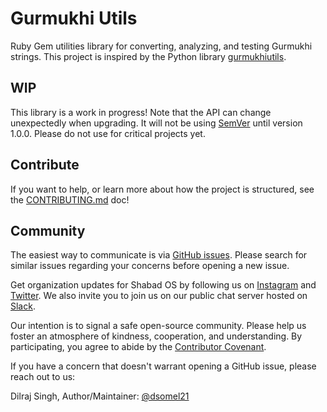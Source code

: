 # Gurmukhi Utils

Ruby Gem utilities library for converting, analyzing, and testing Gurmukhi strings. This project is inspired by the Python library [gurmukhiutils](https://github.com/shabados/gurmukhiutils).

## WIP

This library is a work in progress! Note that the API can change unexpectedly when upgrading. It will not be using [SemVer](https://semver.org/) until version 1.0.0. Please do not use for critical projects yet.

## Contribute

If you want to help, or learn more about how the project is structured, see the [CONTRIBUTING.md](./CONTRIBUTING.md) doc!

## Community

The easiest way to communicate is via [GitHub issues](https://github.com/shabados/gurmukhi_utils/issues). Please search for similar issues regarding your concerns before opening a new issue.

Get organization updates for Shabad OS by following us on [Instagram](https://www.instagram.com/shabad_os/) and [Twitter](https://twitter.com/shabad_os/). We also invite you to join us on our public chat server hosted on [Slack](https://chat.shabados.com/).

Our intention is to signal a safe open-source community. Please help us foster an atmosphere of kindness, cooperation, and understanding. By participating, you agree to abide by the [Contributor Covenant](https://www.contributor-covenant.org/version/2/0/code_of_conduct/).

If you have a concern that doesn't warrant opening a GitHub issue, please reach out to us:

Dilraj Singh, Author/Maintainer: [@dsomel21](https://github.com/dsomel21)
